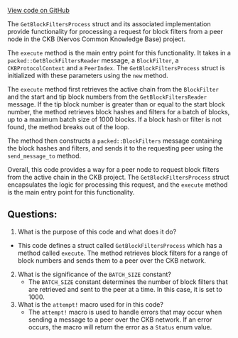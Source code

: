 [View code on GitHub](https://github.com/nervosnetwork/ckb/blob/develop/sync/src/filter/get_block_filters_process.rs)

The `GetBlockFiltersProcess` struct and its associated implementation provide functionality for processing a request for block filters from a peer node in the CKB (Nervos Common Knowledge Base) project.

The `execute` method is the main entry point for this functionality. It takes in a `packed::GetBlockFiltersReader` message, a `BlockFilter`, a `CKBProtocolContext` and a `PeerIndex`. The `GetBlockFiltersProcess` struct is initialized with these parameters using the `new` method.

The `execute` method first retrieves the active chain from the `BlockFilter` and the start and tip block numbers from the `GetBlockFiltersReader` message. If the tip block number is greater than or equal to the start block number, the method retrieves block hashes and filters for a batch of blocks, up to a maximum batch size of 1000 blocks. If a block hash or filter is not found, the method breaks out of the loop.

The method then constructs a `packed::BlockFilters` message containing the block hashes and filters, and sends it to the requesting peer using the `send_message_to` method.

Overall, this code provides a way for a peer node to request block filters from the active chain in the CKB project. The `GetBlockFiltersProcess` struct encapsulates the logic for processing this request, and the `execute` method is the main entry point for this functionality.
## Questions:
 1. What is the purpose of this code and what does it do?
   - This code defines a struct called `GetBlockFiltersProcess` which has a method called `execute`. The method retrieves block filters for a range of block numbers and sends them to a peer over the CKB network.
2. What is the significance of the `BATCH_SIZE` constant?
   - The `BATCH_SIZE` constant determines the number of block filters that are retrieved and sent to the peer at a time. In this case, it is set to 1000.
3. What is the `attempt!` macro used for in this code?
   - The `attempt!` macro is used to handle errors that may occur when sending a message to a peer over the CKB network. If an error occurs, the macro will return the error as a `Status` enum value.
